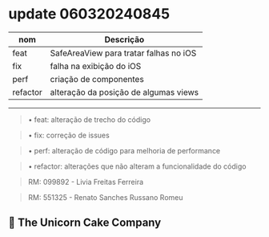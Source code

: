 # update 060320240845

|nom | Descrição
|------|---------
|feat| SafeAreaView para tratar falhas no iOS
|fix| falha na exibição do iOS
|perf| criação de componentes
|refactor| alteração da posição de algumas views

---

> • feat: alteração de trecho do código

> • fix: correção de issues

> • perf: alteração de código para melhoria de performance

> • refactor: alterações que não alteram a funcionalidade do código

> RM: 099892 - Livia Freitas Ferreira

> RM: 551325 - Renato Sanches Russano Romeu

## 🦄 The Unicorn Cake Company
